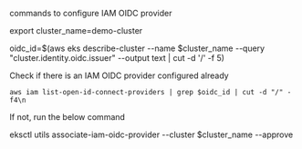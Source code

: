 commands to configure IAM OIDC provider

export cluster_name=demo-cluster

oidc_id=$(aws eks describe-cluster --name $cluster_name --query "cluster.identity.oidc.issuer" --output text | cut -d '/' -f 5) 

Check if there is an IAM OIDC provider configured already

    aws iam list-open-id-connect-providers | grep $oidc_id | cut -d "/" -f4\n

If not, run the below command

eksctl utils associate-iam-oidc-provider --cluster $cluster_name --approve
